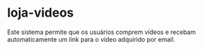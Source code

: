 # loja-videos
Este sistema permite que os usuários comprem vídeos e recebam automaticamente um link para o vídeo adquirido por email.
